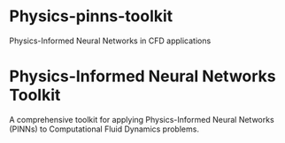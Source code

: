 # Physics-pinns-toolkit
Physics-Informed Neural Networks in CFD applications
# Physics-Informed Neural Networks Toolkit

A comprehensive toolkit for applying Physics-Informed Neural Networks (PINNs) to Computational Fluid Dynamics problems.